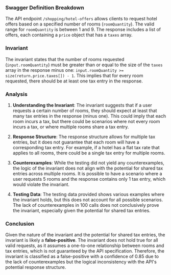 ### Swagger Definition Breakdown
The API endpoint `/shopping/hotel-offers` allows clients to request hotel offers based on a specified number of rooms (`roomQuantity`). The valid range for `roomQuantity` is between 1 and 9. The response includes a list of offers, each containing a `price` object that has a `taxes` array.

### Invariant
The invariant states that the number of rooms requested (`input.roomQuantity`) must be greater than or equal to the size of the `taxes` array in the response minus one: `input.roomQuantity >= size(return.price.taxes[]) - 1`. This implies that for every room requested, there should be at least one tax entry in the response.

### Analysis
1. **Understanding the Invariant**: The invariant suggests that if a user requests a certain number of rooms, they should expect at least that many tax entries in the response (minus one). This could imply that each room incurs a tax, but there could be scenarios where not every room incurs a tax, or where multiple rooms share a tax entry.

2. **Response Structure**: The response structure allows for multiple tax entries, but it does not guarantee that each room will have a corresponding tax entry. For example, if a hotel has a flat tax rate that applies to all rooms, there could be a single tax entry for multiple rooms.

3. **Counterexamples**: While the testing did not yield any counterexamples, the logic of the invariant does not align with the potential for shared tax entries across multiple rooms. It is possible to have a scenario where a user requests 5 rooms and the response contains only 1 tax entry, which would violate the invariant.

4. **Testing Data**: The testing data provided shows various examples where the invariant holds, but this does not account for all possible scenarios. The lack of counterexamples in 100 calls does not conclusively prove the invariant, especially given the potential for shared tax entries.

### Conclusion
Given the nature of the invariant and the potential for shared tax entries, the invariant is likely a **false-positive**. The invariant does not hold true for all valid requests, as it assumes a one-to-one relationship between rooms and tax entries, which is not guaranteed by the API specification. Therefore, the invariant is classified as a false-positive with a confidence of 0.85 due to the lack of counterexamples but the logical inconsistency with the API's potential response structure.
